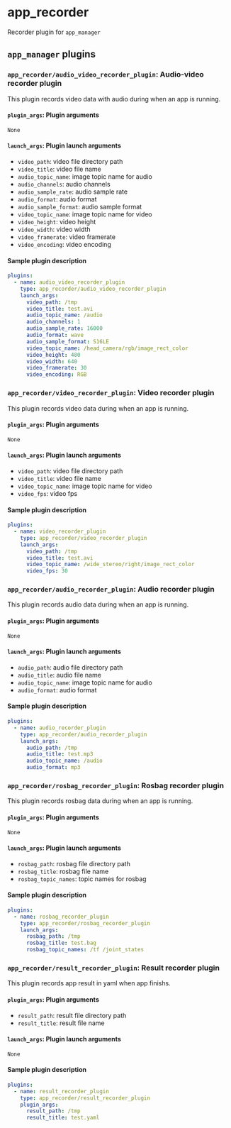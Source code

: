 # app_recorder

Recorder plugin for `app_manager`

## `app_manager` plugins

### `app_recorder/audio_video_recorder_plugin`: Audio-video recorder plugin

This plugin records video data with audio during when an app is running.

#### `plugin_args`: Plugin arguments

`None`

#### `launch_args`: Plugin launch arguments

- `video_path`: video file directory path
- `video_title`: video file name
- `audio_topic_name`: image topic name for audio
- `audio_channels`: audio channels
- `audio_sample_rate`: audio sample rate
- `audio_format`: audio format
- `audio_sample_format`: audio sample format
- `video_topic_name`: image topic name for video
- `video_height`: video height
- `video_width`: video width
- `video_framerate`: video framerate
- `video_encoding`: video encoding

#### Sample plugin description

```yaml
plugins:
  - name: audio_video_recorder_plugin
    type: app_recorder/audio_video_recorder_plugin
    launch_args:
      video_path: /tmp
      video_title: test.avi
      audio_topic_name: /audio
      audio_channels: 1
      audio_sample_rate: 16000
      audio_format: wave
      audio_sample_format: S16LE
      video_topic_name: /head_camera/rgb/image_rect_color
      video_height: 480
      video_width: 640
      video_framerate: 30
      video_encoding: RGB
```

### `app_recorder/video_recorder_plugin`: Video recorder plugin

This plugin records video data during when an app is running.

#### `plugin_args`: Plugin arguments

`None`

#### `launch_args`: Plugin launch arguments

- `video_path`: video file directory path
- `video_title`: video file name
- `video_topic_name`: image topic name for video
- `video_fps`: video fps

#### Sample plugin description

```yaml
plugins:
  - name: video_recorder_plugin
    type: app_recorder/video_recorder_plugin
    launch_args:
      video_path: /tmp
      video_title: test.avi
      video_topic_name: /wide_stereo/right/image_rect_color
      video_fps: 30
```

### `app_recorder/audio_recorder_plugin`: Audio recorder plugin

This plugin records audio data during when an app is running.

#### `plugin_args`: Plugin arguments

`None`

#### `launch_args`: Plugin launch arguments

- `audio_path`: audio file directory path
- `audio_title`: audio file name
- `audio_topic_name`: image topic name for audio
- `audio_format`: audio format

#### Sample plugin description

```yaml
plugins:
  - name: audio_recorder_plugin
    type: app_recorder/audio_recorder_plugin
    launch_args:
      audio_path: /tmp
      audio_title: test.mp3
      audio_topic_name: /audio
      audio_format: mp3
```

### `app_recorder/rosbag_recorder_plugin`: Rosbag recorder plugin

This plugin records rosbag data during when an app is running.

#### `plugin_args`: Plugin arguments

`None`

#### `launch_args`: Plugin launch arguments

- `rosbag_path`: rosbag file directory path
- `rosbag_title`: rosbag file name
- `rosbag_topic_names`: topic names for rosbag

#### Sample plugin description

```yaml
plugins:
  - name: rosbag_recorder_plugin
    type: app_recorder/rosbag_recorder_plugin
    launch_args:
      rosbag_path: /tmp
      rosbag_title: test.bag
      rosbag_topic_names: /tf /joint_states
```

### `app_recorder/result_recorder_plugin`: Result recorder plugin

This plugin records app result in yaml when app finishs.

#### `plugin_args`: Plugin arguments

- `result_path`: result file directory path
- `result_title`: result file name

#### `launch_args`: Plugin launch arguments

`None`

#### Sample plugin description

```yaml
plugins:
  - name: result_recorder_plugin
    type: app_recorder/result_recorder_plugin
    plugin_args:
      result_path: /tmp
      result_title: test.yaml
```
